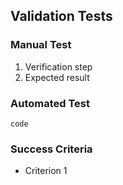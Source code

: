## Validation Tests
### Manual Test
1. Verification step
2. Expected result
### Automated Test
```code```
### Success Criteria
- Criterion 1